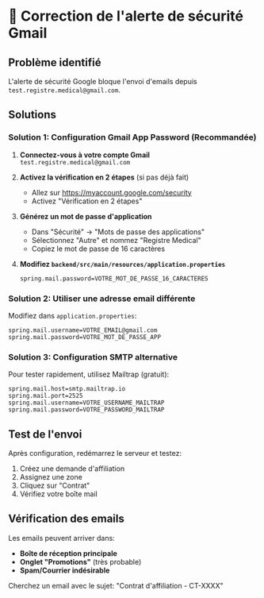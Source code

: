# 🔧 Correction de l'alerte de sécurité Gmail

## Problème identifié
L'alerte de sécurité Google bloque l'envoi d'emails depuis `test.registre.medical@gmail.com`.

## Solutions

### Solution 1: Configuration Gmail App Password (Recommandée)

1. **Connectez-vous à votre compte Gmail** `test.registre.medical@gmail.com`

2. **Activez la vérification en 2 étapes** (si pas déjà fait)
   - Allez sur https://myaccount.google.com/security
   - Activez "Vérification en 2 étapes"

3. **Générez un mot de passe d'application**
   - Dans "Sécurité" → "Mots de passe des applications"
   - Sélectionnez "Autre" et nommez "Registre Medical"
   - Copiez le mot de passe de 16 caractères

4. **Modifiez `backend/src/main/resources/application.properties`**
   ```properties
   spring.mail.password=VOTRE_MOT_DE_PASSE_16_CARACTERES
   ```

### Solution 2: Utiliser une adresse email différente

Modifiez dans `application.properties`:
```properties
spring.mail.username=VOTRE_EMAIL@gmail.com
spring.mail.password=VOTRE_MOT_DE_PASSE_APP
```

### Solution 3: Configuration SMTP alternative

Pour tester rapidement, utilisez Mailtrap (gratuit):
```properties
spring.mail.host=smtp.mailtrap.io
spring.mail.port=2525
spring.mail.username=VOTRE_USERNAME_MAILTRAP
spring.mail.password=VOTRE_PASSWORD_MAILTRAP
```

## Test de l'envoi

Après configuration, redémarrez le serveur et testez:
1. Créez une demande d'affiliation
2. Assignez une zone
3. Cliquez sur "Contrat"
4. Vérifiez votre boîte mail

## Vérification des emails

Les emails peuvent arriver dans:
- **Boîte de réception principale**
- **Onglet "Promotions"** (très probable)
- **Spam/Courrier indésirable**

Cherchez un email avec le sujet: "Contrat d'affiliation - CT-XXXX"

